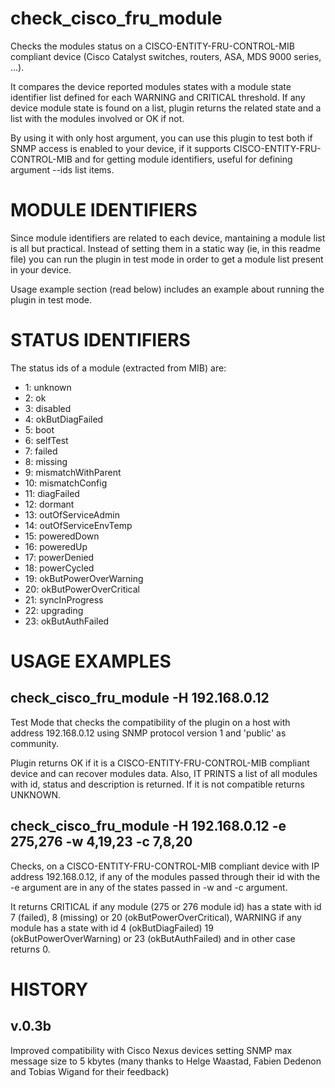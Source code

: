 # check_cisco_fru_module

Checks the modules status on a CISCO-ENTITY-FRU-CONTROL-MIB compliant device (Cisco Catalyst switches, routers, ASA, MDS 9000 series, ...).

It compares the device reported modules states with a module state identifier list defined for each WARNING and CRITICAL threshold. If any device module state is found on a list, plugin returns the related state and a list with the modules involved or OK if not.

By using it with only host argument, you can use this plugin to test both if SNMP access is enabled to your device, if it supports CISCO-ENTITY-FRU-CONTROL-MIB and for getting module identifiers, useful for defining argument --ids list items.


# MODULE IDENTIFIERS

Since module identifiers are related to each device, mantaining a module list is all but practical. Instead of setting them in a static way (ie, in this readme file) you can run the plugin in test mode in order to get a module list present in your device.

Usage example section (read below) includes an example about running the plugin in test mode.


# STATUS IDENTIFIERS

The status ids of a module (extracted from MIB) are:

- 1: unknown
- 2: ok
- 3: disabled
- 4: okButDiagFailed
- 5: boot
- 6: selfTest
- 7: failed
- 8: missing
- 9: mismatchWithParent
- 10: mismatchConfig
- 11: diagFailed
- 12: dormant
- 13: outOfServiceAdmin
- 14: outOfServiceEnvTemp
- 15: poweredDown
- 16: poweredUp
- 17: powerDenied
- 18: powerCycled
- 19: okButPowerOverWarning
- 20: okButPowerOverCritical
- 21: syncInProgress
- 22: upgrading
- 23: okButAuthFailed


# USAGE EXAMPLES

## check_cisco_fru_module -H 192.168.0.12

Test Mode that checks the compatibility of the plugin on a host with address 192.168.0.12 using SNMP protocol version 1 and 'public' as community.

Plugin returns OK if it is a CISCO-ENTITY-FRU-CONTROL-MIB compliant device and can recover modules data. Also, IT PRINTS a list of all modules with id, status and description is returned. If it is not compatible returns UNKNOWN.

## check_cisco_fru_module -H 192.168.0.12 -e 275,276 -w 4,19,23 -c 7,8,20

Checks, on a CISCO-ENTITY-FRU-CONTROL-MIB compliant device with IP address  192.168.0.12, if any of the modules passed through their id with the -e argument are in any of the states passed in -w and -c argument.

It returns CRITICAL if any module (275 or 276 module id) has a state with id 7 (failed), 8 (missing) or 20 (okButPowerOverCritical), WARNING if any module has a state with id 4 (okButDiagFailed) 19 (okButPowerOverWarning) or 23 (okButAuthFailed) and in other case returns 0.


# HISTORY

## v.0.3b
Improved compatibility with Cisco Nexus devices setting SNMP max message size to 5 kbytes (many thanks to Helge Waastad, Fabien Dedenon and Tobias Wigand for their feedback)
